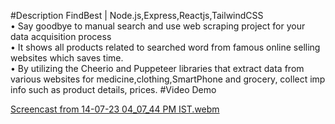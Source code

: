 #Description
FindBest | Node.js,Express,Reactjs,TailwindCSS\
• Say goodbye to manual search and use web scraping project for your data acquisition process\
• It shows all products related to searched word from famous online selling websites which saves time.\
• By utilizing the Cheerio and Puppeteer libraries that extract data from various websites for medicine,clothing,SmartPhone and grocery, collect imp info such as product details, prices.
#Video Demo

[Screencast from 14-07-23 04_07_44 PM IST.webm](https://github.com/Ankit-11525/findbest/assets/76417084/abea0235-03d0-4f8d-abfd-9a4e1990bd58)

